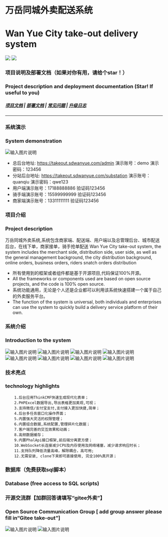 



  
# 万岳同城外卖配送系统
# Wan Yue City take-out delivery system


[![](https://img.shields.io/badge/%E9%83%A8%E7%BD%B2%E6%96%87%E6%A1%A3-%E7%82%B9%E5%87%BB%E6%9F%A5%E7%9C%8B-yellow)](https://www.kancloud.cn/wanyuekaiyuan11/wanyue_waimai/3130565)
[![](https://img.shields.io/badge/QQ%E7%BE%A4-995910672-green)](https://qm.qq.com/cgi-bin/qm/qr?k=JShAyXeoKqg2lWFEUSElxELImhjeMG4y&jump_from=webapi)


### 项目说明及部署文档（如果对你有用，请给个star！）
### Project description and deployment documentation (Star! If useful to you) 
##### <a target="_blank" href="https://www.kancloud.cn/wanyuekaiyuan11/wanyue_waimai/3130565">项目文档</a> |  <a target="_blank" href="https://www.kancloud.cn/wanyuekaiyuan11/wanyue_waimai/3130565">部署文档</a>  |  <a target="_blank" href="https://www.kancloud.cn/wanyuekaiyuan11/wanyue_waimai/3130565">常见问题</a> | <a target="_blank" href="https://www.kancloud.cn/wanyuekaiyuan11/wanyue_waimai/3130565">升级日志</a>

---
### 系统演示
### System demonstration
![输入图片说明](https://gitee.com/WanYueKeJi/wanyue_waimai_web/raw/master/demo.png)
- 总后台地址: https://takeout.sdwanyue.com/admin    演示账号：demo  演示密码：123456
- 分站后台地址: https://takeout.sdwanyue.com/substation     演示账号：quanqiu  演示密码：qwe123
- 用户端演示账号：17188888886   验证码123456
- 骑手端演示账号：15599999999   验证码123456
- 商家端演示账号：13311111111   验证码123456

### 项目介绍
### Project description
万岳同城外卖系统,系统包含商家端、配送端、用户端以及总管理后台、城市配送后台，在线下单，商家接单，骑手抢单配送
Wan Yue City take-out system, the system includes the merchant side, distribution side, user side, as well as the general management background, the city distribution background, online orders, business orders, riders snatch orders distribution
* 所有使用到的框架或者组件都是基于开源项目,代码保证100%开源。
* All the frameworks or components used are based on open source projects, and the code is 100% open source.
* 系统功能通用，无论是个人还是企业都可以利用该系统快速搭建一个属于自己的外卖服务平台。
* The function of the system is universal, both individuals and enterprises can use the system to quickly build a delivery service platform of their own.


### 系统介绍
### Introduction to the system
![输入图片说明](https://gitee.com/WanYueKeJi/wanyue_waimai_web/raw/master/images/1.png)
![输入图片说明](https://gitee.com/WanYueKeJi/wanyue_waimai_web/raw/master/images/2.png)
![输入图片说明](https://gitee.com/WanYueKeJi/wanyue_waimai_web/raw/master/images/3.png)
![输入图片说明](https://gitee.com/WanYueKeJi/wanyue_waimai_web/raw/master/images/4.png)
![输入图片说明](https://gitee.com/WanYueKeJi/wanyue_waimai_web/raw/master/images/5.png)
![输入图片说明](https://gitee.com/WanYueKeJi/wanyue_waimai_web/raw/master/images/6.png)
![输入图片说明](https://gitee.com/WanYueKeJi/wanyue_waimai_web/raw/master/images/7.png)
![输入图片说明](https://gitee.com/WanYueKeJi/wanyue_waimai_web/raw/master/images/8.png)

   


### 技术亮点
### technology highlights
```
    1.后台应用ThinkCMF快速生成现代化表单； 
    2.PHPExcel数据导出,导出表格更加美观,可视；
    3.支持微信/支付宝支付,支付接入更加快捷,简单；
    4.后台多任务窗口化操作界面；
    5.内置强大灵活的权限管理；
    6.内置组合数据,系统配置,管理碎片化数据；
    7.客户端完善的交互效果和动画；
    8.高频数据缓存； 
    9.内置PhalApi接口框架,前后端分离更方便；
    10.WebSocket长连接减少CPU及内存使用及网络堵塞，减少请求响应时长；
    11.支持队列降低流量高峰，解除耦合，高可用;
    12.无需安装, clone下来即可直接使用, 完全100%真开源；
```


  ### 数据库（免费获取sql脚本）
  ###  Database (free access to SQL scripts) 



  ###  开源交流群【加群回答请填写“gitee外卖”】
  ###  Open Source Communication Group [ add group answer please fill in“Gitee take-out”] 

![输入图片说明](https://gitee.com/WanYueKeJi/wanyue_education_web/raw/master/%E4%B8%87%E5%B2%B3%E7%A7%91%E6%8A%80%E5%BC%80%E6%BA%90%E8%AE%A8%E8%AE%BA10%E7%BE%A4%E7%BE%A4%E8%81%8A%E4%BA%8C%E7%BB%B4%E7%A0%81.png)  ![输入图片说明](https://gitee.com/WanYueKeJi/wanyue_education_web/raw/master/%E4%B8%87%E5%B2%B3%E7%A7%91%E6%8A%80%E5%BC%80%E6%BA%90%E8%AE%A8%E8%AE%BA15%E7%BE%A4%E7%BE%A4%E8%81%8A%E4%BA%8C%E7%BB%B4%E7%A0%81.png)


